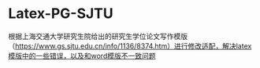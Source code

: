 # Latex-PG-SJTU
根据上海交通大学研究生院给出的研究生学位论文写作模版（https://www.gs.sjtu.edu.cn/info/1136/8374.htm）进行修改适配，解决latex模版中的一些错误，以及和word模版不一致问题
